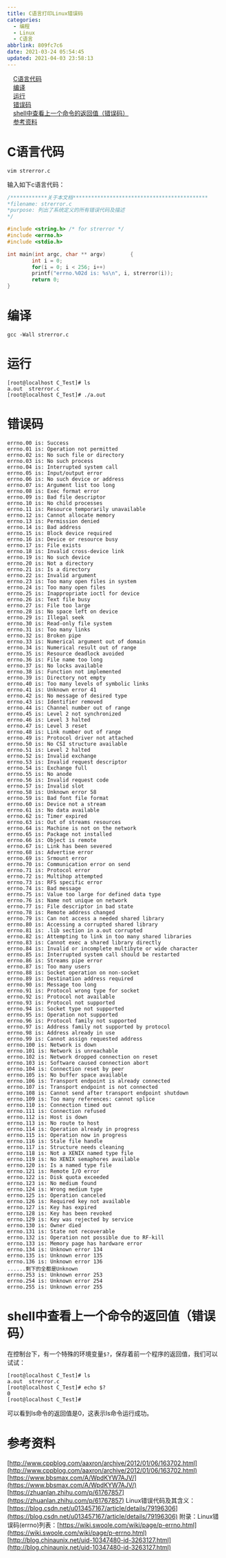 ```yaml
---
title: C语言打印Linux错误码
categories: 
  - 编程
  - Linux
  - C语言
abbrlink: 809fc7c6
date: 2021-03-24 05:54:45
updated: 2021-04-03 23:58:13
---
```

<div id='my_toc'><a href="/blog/809fc7c6/#C语言代码" class="header_1">C语言代码</a>&nbsp;<br><a href="/blog/809fc7c6/#编译" class="header_1">编译</a>&nbsp;<br><a href="/blog/809fc7c6/#运行" class="header_1">运行</a>&nbsp;<br><a href="/blog/809fc7c6/#错误码" class="header_1">错误码</a>&nbsp;<br><a href="/blog/809fc7c6/#shell中查看上一个命令的返回值（错误码）" class="header_1">shell中查看上一个命令的返回值（错误码）</a>&nbsp;<br><a href="/blog/809fc7c6/#参考资料" class="header_1">参考资料</a>&nbsp;<br></div>
<style>.header_1{margin-left: 1em;}.header_2{margin-left: 2em;}.header_3{margin-left: 3em;}.header_4{margin-left: 4em;}.header_5{margin-left: 5em;}.header_6{margin-left: 6em;}</style>
<!--more-->
<script>if (navigator.platform.search('arm')==-1){document.getElementById('my_toc').style.display = 'none';}var e,p = document.getElementsByTagName('p');while (p.length>0) {e = p[0];e.parentElement.removeChild(e);}</script>

<!--end-->
# C语言代码
```
vim strerror.c
```
输入如下c语言代码：
```c
/************关于本文档********************************************
*filename: strerror.c
*purpose: 列出了系统定义的所有错误代码及描述
*/

#include <string.h> /* for strerror */
#include <errno.h>
#include <stdio.h>

int main(int argc, char ** argv)        {
        int i = 0;
        for(i = 0; i < 256; i++)
        printf("errno.%02d is: %s\n", i, strerror(i));
        return 0;
}
```
# 编译
```
gcc -Wall strerror.c
```
# 运行
```
[root@localhost C_Test]# ls
a.out  strerror.c
[root@localhost C_Test]# ./a.out 
```
# 错误码
```
errno.00 is: Success
errno.01 is: Operation not permitted
errno.02 is: No such file or directory
errno.03 is: No such process
errno.04 is: Interrupted system call
errno.05 is: Input/output error
errno.06 is: No such device or address
errno.07 is: Argument list too long
errno.08 is: Exec format error
errno.09 is: Bad file descriptor
errno.10 is: No child processes
errno.11 is: Resource temporarily unavailable
errno.12 is: Cannot allocate memory
errno.13 is: Permission denied
errno.14 is: Bad address
errno.15 is: Block device required
errno.16 is: Device or resource busy
errno.17 is: File exists
errno.18 is: Invalid cross-device link
errno.19 is: No such device
errno.20 is: Not a directory
errno.21 is: Is a directory
errno.22 is: Invalid argument
errno.23 is: Too many open files in system
errno.24 is: Too many open files
errno.25 is: Inappropriate ioctl for device
errno.26 is: Text file busy
errno.27 is: File too large
errno.28 is: No space left on device
errno.29 is: Illegal seek
errno.30 is: Read-only file system
errno.31 is: Too many links
errno.32 is: Broken pipe
errno.33 is: Numerical argument out of domain
errno.34 is: Numerical result out of range
errno.35 is: Resource deadlock avoided
errno.36 is: File name too long
errno.37 is: No locks available
errno.38 is: Function not implemented
errno.39 is: Directory not empty
errno.40 is: Too many levels of symbolic links
errno.41 is: Unknown error 41
errno.42 is: No message of desired type
errno.43 is: Identifier removed
errno.44 is: Channel number out of range
errno.45 is: Level 2 not synchronized
errno.46 is: Level 3 halted
errno.47 is: Level 3 reset
errno.48 is: Link number out of range
errno.49 is: Protocol driver not attached
errno.50 is: No CSI structure available
errno.51 is: Level 2 halted
errno.52 is: Invalid exchange
errno.53 is: Invalid request descriptor
errno.54 is: Exchange full
errno.55 is: No anode
errno.56 is: Invalid request code
errno.57 is: Invalid slot
errno.58 is: Unknown error 58
errno.59 is: Bad font file format
errno.60 is: Device not a stream
errno.61 is: No data available
errno.62 is: Timer expired
errno.63 is: Out of streams resources
errno.64 is: Machine is not on the network
errno.65 is: Package not installed
errno.66 is: Object is remote
errno.67 is: Link has been severed
errno.68 is: Advertise error
errno.69 is: Srmount error
errno.70 is: Communication error on send
errno.71 is: Protocol error
errno.72 is: Multihop attempted
errno.73 is: RFS specific error
errno.74 is: Bad message
errno.75 is: Value too large for defined data type
errno.76 is: Name not unique on network
errno.77 is: File descriptor in bad state
errno.78 is: Remote address changed
errno.79 is: Can not access a needed shared library
errno.80 is: Accessing a corrupted shared library
errno.81 is: .lib section in a.out corrupted
errno.82 is: Attempting to link in too many shared libraries
errno.83 is: Cannot exec a shared library directly
errno.84 is: Invalid or incomplete multibyte or wide character
errno.85 is: Interrupted system call should be restarted
errno.86 is: Streams pipe error
errno.87 is: Too many users
errno.88 is: Socket operation on non-socket
errno.89 is: Destination address required
errno.90 is: Message too long
errno.91 is: Protocol wrong type for socket
errno.92 is: Protocol not available
errno.93 is: Protocol not supported
errno.94 is: Socket type not supported
errno.95 is: Operation not supported
errno.96 is: Protocol family not supported
errno.97 is: Address family not supported by protocol
errno.98 is: Address already in use
errno.99 is: Cannot assign requested address
errno.100 is: Network is down
errno.101 is: Network is unreachable
errno.102 is: Network dropped connection on reset
errno.103 is: Software caused connection abort
errno.104 is: Connection reset by peer
errno.105 is: No buffer space available
errno.106 is: Transport endpoint is already connected
errno.107 is: Transport endpoint is not connected
errno.108 is: Cannot send after transport endpoint shutdown
errno.109 is: Too many references: cannot splice
errno.110 is: Connection timed out
errno.111 is: Connection refused
errno.112 is: Host is down
errno.113 is: No route to host
errno.114 is: Operation already in progress
errno.115 is: Operation now in progress
errno.116 is: Stale file handle
errno.117 is: Structure needs cleaning
errno.118 is: Not a XENIX named type file
errno.119 is: No XENIX semaphores available
errno.120 is: Is a named type file
errno.121 is: Remote I/O error
errno.122 is: Disk quota exceeded
errno.123 is: No medium found
errno.124 is: Wrong medium type
errno.125 is: Operation canceled
errno.126 is: Required key not available
errno.127 is: Key has expired
errno.128 is: Key has been revoked
errno.129 is: Key was rejected by service
errno.130 is: Owner died
errno.131 is: State not recoverable
errno.132 is: Operation not possible due to RF-kill
errno.133 is: Memory page has hardware error
errno.134 is: Unknown error 134
errno.135 is: Unknown error 135
errno.136 is: Unknown error 136
......剩下的全都是Unknown
errno.253 is: Unknown error 253
errno.254 is: Unknown error 254
errno.255 is: Unknown error 255
```
# shell中查看上一个命令的返回值（错误码）
在控制台下，有一个特殊的环境变量`$?`，保存着前一个程序的返回值，我们可以试试：
```
[root@localhost C_Test]# ls
a.out  strerror.c
[root@localhost C_Test]# echo $?
0
[root@localhost C_Test]#
```
可以看到ls命令的返回值是0，这表示ls命令运行成功。
# 参考资料
[http://www.cppblog.com/aaxron/archive/2012/01/06/163702.html](http://www.cppblog.com/aaxron/archive/2012/01/06/163702.html)
[https://www.bbsmax.com/A/WpdKYW7AJV/](https://www.bbsmax.com/A/WpdKYW7AJV/)
[https://zhuanlan.zhihu.com/p/61767857](https://zhuanlan.zhihu.com/p/61767857)
Linux错误代码及其含义：[https://blog.csdn.net/u013457167/article/details/79196306](https://blog.csdn.net/u013457167/article/details/79196306)
附录：Linux错误码(errno)列表：[https://wiki.swoole.com/wiki/page/p-errno.html](https://wiki.swoole.com/wiki/page/p-errno.html)
[http://blog.chinaunix.net/uid-10347480-id-3263127.html](http://blog.chinaunix.net/uid-10347480-id-3263127.html)
